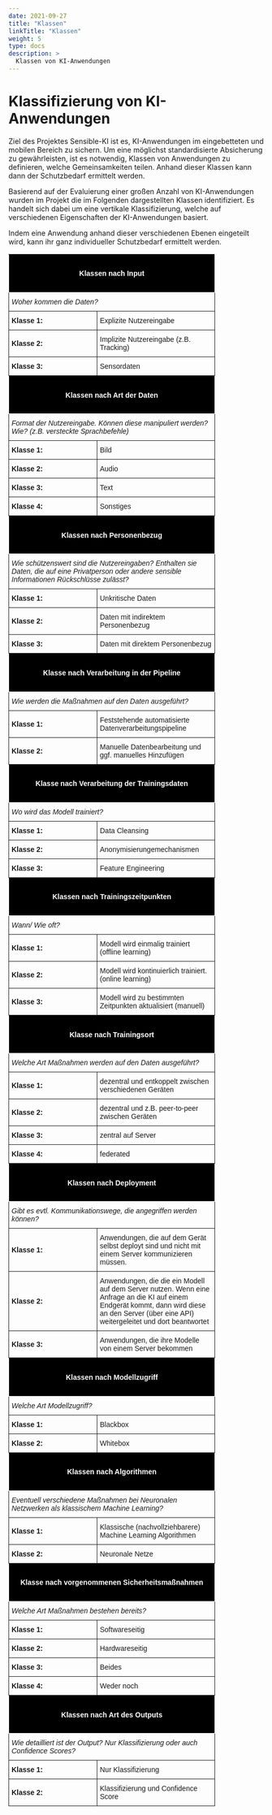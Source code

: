 ```yaml
---
date: 2021-09-27
title: "Klassen"
linkTitle: "Klassen"
weight: 5
type: docs
description: >
  Klassen von KI-Anwendungen
---
```


# Klassifizierung von KI-Anwendungen
Ziel des Projektes Sensible-KI ist es, KI-Anwendungen im eingebetteten und mobilen Bereich zu sichern.
Um eine möglichst standardisierte Absicherung zu gewährleisten, ist es notwendig, Klassen von Anwendungen zu definieren, welche Gemeinsamkeiten teilen.
Anhand dieser Klassen kann dann der Schutzbedarf ermittelt werden.

Basierend auf der Evaluierung einer großen Anzahl von KI-Anwendungen wurden im Projekt die im Folgenden dargestellten Klassen identifiziert.
Es handelt sich dabei um eine vertikale Klassifizierung, welche auf verschiedenen Eigenschaften der KI-Anwendungen basiert. 

Indem eine Anwendung anhand dieser verschiedenen Ebenen eingeteilt wird, kann ihr ganz individueller Schutzbedarf ermittelt werden.

<style type="text/css">
.tg  {border-collapse:collapse;border-spacing:0;}
.tg td{font-family:Arial, sans-serif;font-size:14px;padding:10px 5px;border-style:solid;border-width:1px;overflow:hidden;word-break:normal;}
.tg th{font-family:Arial, sans-serif;font-size:14px;font-weight:normal;padding:10px 5px;border-style:solid;border-width:1px;overflow:hidden;word-break:normal;}
.tg .tg-ii5f{background-color:#000000;color:#ffffff}
</style>



<table class="tg" style="table-layout: fixed; width: 600px">
<colgroup>
<col style="width: 174px">
<col style="width: 232px">
</colgroup>
  <tr>
    <th class="tg-ii5f" colspan="2"><h4> Klassen nach Input </h4> </th>
  </tr>
  <tr>
    <td class="tg-031e" colspan="2"><i>Woher kommen die Daten?</i></td>
  </tr>
  <tr>
    <td class="tg-031e"><b>Klasse 1:</b></td>
    <td class="tg-031e">Explizite Nutzereingabe</td>
  </tr>
  <tr>
    <td class="tg-031e"><b>Klasse 2:</b></td>
    <td class="tg-031e">Implizite Nutzereingabe (z.B. Tracking)</td>
  </tr>
  <tr>
    <td class="tg-031e"><b>Klasse 3:</b></td>
    <td class="tg-031e">Sensordaten</td>
  </tr>

  <tr>
    <th class="tg-ii5f" colspan="2"><h4> Klassen nach Art der Daten </h4> </th>
  </tr>
  <tr>
    <td class="tg-031e" colspan="2"><i>Format der Nutzereingabe. Können diese manipuliert werden? Wie? (z.B. versteckte Sprachbefehle)
</i></td>
  </tr>
  <tr>
    <td class="tg-031e"><b>Klasse 1:</b></td>
    <td class="tg-031e">Bild</td>
  </tr>
  <tr>
    <td class="tg-031e"><b>Klasse 2:</b></td>
    <td class="tg-031e">Audio</td>
  </tr>
  <tr>
    <td class="tg-031e"><b>Klasse 3:</b></td>
    <td class="tg-031e">Text</td>
  </tr>
  <tr>
    <td class="tg-031e"><b>Klasse 4:</b></td>
    <td class="tg-031e">Sonstiges</td>
  </tr>
<tr>
    <th class="tg-ii5f" colspan="2"><h4> Klassen nach Personenbezug </h4> </th>
  </tr>
  <tr>
    <td class="tg-031e" colspan="2"><i>Wie schützenswert sind die Nutzereingaben? Enthalten sie Daten, die auf eine Privatperson oder andere sensible Informationen Rückschlüsse zulässt?
</i></td>
  </tr>
  <tr>
    <td class="tg-031e"><b>Klasse 1:</b></td>
    <td class="tg-031e">Unkritische Daten</td>
  </tr>
  <tr>
    <td class="tg-031e"><b>Klasse 2:</b></td>
    <td class="tg-031e">Daten mit indirektem Personenbezug</td>
  </tr>
  <tr>
    <td class="tg-031e"><b>Klasse 3:</b></td>
    <td class="tg-031e">Daten mit direktem Personenbezug</td>
  </tr>

<tr>
    <th class="tg-ii5f" colspan="2"><h4> Klasse nach Verarbeitung in der Pipeline </h4> </th>
  </tr>
  <tr>
    <td class="tg-031e" colspan="2"><i>Wie werden die Maßnahmen auf den Daten ausgeführt?
</i></td>
  </tr>
  <tr>
    <td class="tg-031e"><b>Klasse 1:</b></td>
    <td class="tg-031e">Feststehende automatisierte Datenverarbeitungspipeline</td>
  </tr>
  <tr>
    <td class="tg-031e"><b>Klasse 2:</b></td>
    <td class="tg-031e">Manuelle Datenbearbeitung und ggf. manuelles Hinzufügen</td>
  </tr>



<tr>
    <th class="tg-ii5f" colspan="2"><h4> Klasse nach Verarbeitung der Trainingsdaten </h4> </th>
  </tr>
  <tr>
    <td class="tg-031e" colspan="2"><i>Wo wird das Modell trainiert?
</i></td>
  </tr>
  <tr>
    <td class="tg-031e"><b>Klasse 1:</b></td>
    <td class="tg-031e">Data Cleansing</td>
  </tr>
  <tr>
    <td class="tg-031e"><b>Klasse 2:</b></td>
    <td class="tg-031e">Anonymisierungemechanismen</td>
  </tr>
  <tr>
    <td class="tg-031e"><b>Klasse 3:</b></td>
    <td class="tg-031e">Feature Engineering</td>
  </tr>

<tr>
    <th class="tg-ii5f" colspan="2"><h4> Klassen nach Trainingszeitpunkten </h4> </th>
  </tr>
  <tr>
    <td class="tg-031e" colspan="2"><i>Wann/ Wie oft?
</i></td>
  </tr>
  <tr>
    <td class="tg-031e"><b>Klasse 1:</b></td>
    <td class="tg-031e">Modell wird einmalig trainiert (offline learning)</td>
  </tr>
  <tr>
    <td class="tg-031e"><b>Klasse 2:</b></td>
    <td class="tg-031e">Modell wird kontinuierlich trainiert. (online learning)</td>
  </tr>
  <tr>
    <td class="tg-031e"><b>Klasse 3:</b></td>
    <td class="tg-031e">Modell wird zu bestimmten Zeitpunkten aktualisiert (manuell)</td>
  </tr>

<tr>
    <th class="tg-ii5f" colspan="2"><h4> Klasse nach Trainingsort </h4> </th>
  </tr>
  <tr>
    <td class="tg-031e" colspan="2"><i>Welche Art Maßnahmen werden auf den Daten ausgeführt?
</i></td>
  </tr>
  <tr>
    <td class="tg-031e"><b>Klasse 1:</b></td>
    <td class="tg-031e">dezentral und entkoppelt zwischen verschiedenen Geräten</td>
  </tr>
  <tr>
    <td class="tg-031e"><b>Klasse 2:</b></td>
    <td class="tg-031e">dezentral und z.B. peer-to-peer zwischen Geräten</td>
  </tr>
  <tr>
    <td class="tg-031e"><b>Klasse 3:</b></td>
    <td class="tg-031e">zentral auf Server</td>
  </tr>
  <tr>
    <td class="tg-031e"><b>Klasse 4:</b></td>
    <td class="tg-031e">federated</td>
  </tr>

<tr>
    <th class="tg-ii5f" colspan="2"><h4> Klassen nach Deployment </h4> </th>
  </tr>
  <tr>
    <td class="tg-031e" colspan="2"><i>Gibt es evtl. Kommunikationswege, die angegriffen werden können?
</i></td>
  </tr>
  <tr>
    <td class="tg-031e"><b>Klasse 1:</b></td>
    <td class="tg-031e">Anwendungen, die auf dem Gerät selbst deployt sind und nicht mit einem Server kommunizieren müssen.</td>
  </tr>
  <tr>
    <td class="tg-031e"><b>Klasse 2:</b></td>
    <td class="tg-031e">Anwendungen, die die ein Modell auf dem Server nutzen. Wenn eine Anfrage an die KI auf einem Endgerät kommt, dann wird diese an den Server (über eine API) weitergeleitet und dort beantwortet</td>
  </tr>
  <tr>
    <td class="tg-031e"><b>Klasse 3:</b></td>
    <td class="tg-031e">Anwendungen, die ihre Modelle von einem Server bekommen</td>
  </tr>

<tr>
    <th class="tg-ii5f" colspan="2"><h4> Klassen nach Modellzugriff </h4> </th>
  </tr>
  <tr>
    <td class="tg-031e" colspan="2"><i>Welche Art Modellzugriff?
</i></td>
  </tr>
  <tr>
    <td class="tg-031e"><b>Klasse 1:</b></td>
    <td class="tg-031e">Blackbox</td>
  </tr>
  <tr>
    <td class="tg-031e"><b>Klasse 2:</b></td>
    <td class="tg-031e">Whitebox</td>
  </tr>

<tr>
    <th class="tg-ii5f" colspan="2"><h4> Klassen nach Algorithmen </h4> </th>
  </tr>
  <tr>
    <td class="tg-031e" colspan="2"><i>Eventuell verschiedene Maßnahmen bei Neuronalen Netzwerken als klassischem Machine Learning?
</i></td>
  </tr>
  <tr>
    <td class="tg-031e"><b>Klasse 1:</b></td>
    <td class="tg-031e">Klassische (nachvollziehbarere) Machine Learning Algorithmen</td>
  </tr>
  <tr>
    <td class="tg-031e"><b>Klasse 2:</b></td>
    <td class="tg-031e">Neuronale Netze</td>
  </tr>

<tr>
    <th class="tg-ii5f" colspan="2"><h4> Klasse nach vorgenommenen Sicherheitsmaßnahmen </h4> </th>
  </tr>
  <tr>
    <td class="tg-031e" colspan="2"><i>Welche Art Maßnahmen bestehen bereits?
</i></td>
  </tr>
  <tr>
    <td class="tg-031e"><b>Klasse 1:</b></td>
    <td class="tg-031e">Softwareseitig</td>
  </tr>
  <tr>
    <td class="tg-031e"><b>Klasse 2:</b></td>
    <td class="tg-031e">Hardwareseitig</td>
  </tr>
  <tr>
    <td class="tg-031e"><b>Klasse 3:</b></td>
    <td class="tg-031e">Beides</td>
  </tr>
  <tr>
    <td class="tg-031e"><b>Klasse 4:</b></td>
    <td class="tg-031e">Weder noch</td>
  </tr>

<tr>
    <th class="tg-ii5f" colspan="2"><h4> Klassen nach Art des Outputs </h4> </th>
  </tr>
  <tr>
    <td class="tg-031e" colspan="2"><i>Wie detailliert ist der Output? Nur Klassifizierung oder auch Confidence Scores?
</i></td>
  </tr>
  <tr>
    <td class="tg-031e"><b>Klasse 1:</b></td>
    <td class="tg-031e">Nur Klassifizierung</td>
  </tr>
  <tr>
    <td class="tg-031e"><b>Klasse 2:</b></td>
    <td class="tg-031e">Klassifizierung und Confidence Score</td>
  </tr>

</table>













